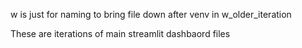w is just for naming to bring file down after venv in w_older_iteration

These are iterations of main streamlit dashbaord files 